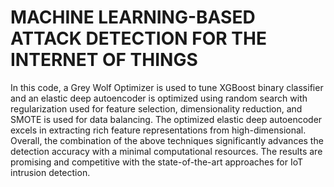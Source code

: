 # MACHINE LEARNING-BASED ATTACK DETECTION FOR THE INTERNET OF THINGS
In this code, a Grey Wolf Optimizer is used to tune XGBoost binary classifier and an elastic deep autoencoder is optimized using random search with regularization used for feature selection, dimensionality reduction, and SMOTE is used for data balancing.  The optimized elastic deep autoencoder excels in extracting rich feature representations from high-dimensional. Overall, the combination of the above techniques significantly advances the detection accuracy with a minimal computational resources.  The results are promising and competitive with the state-of-the-art approaches for IoT intrusion detection.
